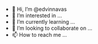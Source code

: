 - 👋 Hi, I’m @edvinnavas
- 👀 I’m interested in ...
- 🌱 I’m currently learning ...
- 💞️ I’m looking to collaborate on ...
- 📫 How to reach me ...

<!---
edvinnavas/edvinnavas is a ✨ special ✨ repository because its `README.md` (this file) appears on your GitHub profile.
You can click the Preview link to take a look at your changes.
--->
